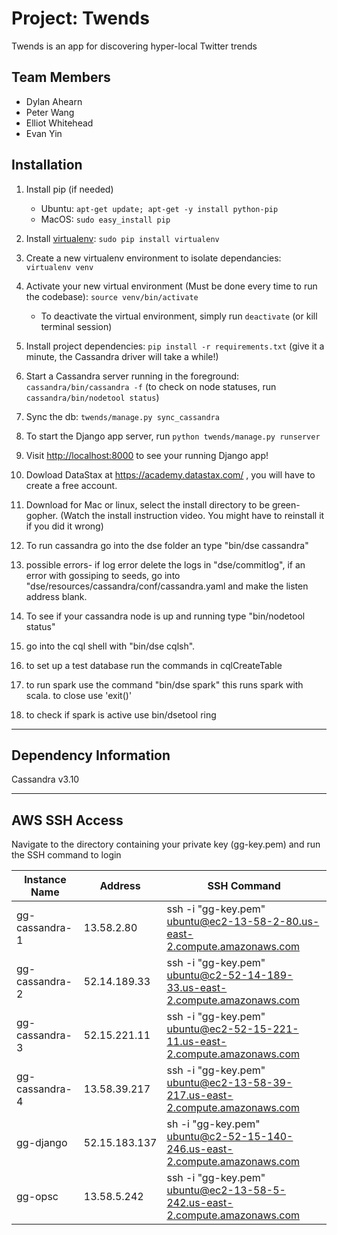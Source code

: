 # Project: Twends
Twends is an app for discovering hyper-local Twitter trends


## Team Members
* Dylan Ahearn
* Peter Wang
* Elliot Whitehead
* Evan Yin

## Installation
1. Install pip (if needed)
    * Ubuntu: `apt-get update; apt-get -y install python-pip`
    * MacOS: `sudo easy_install pip`
2. Install [virtualenv](https://virtualenv.pypa.io/en/stable/): `sudo pip install virtualenv`
3. Create a new virtualenv environment to isolate dependancies: `virtualenv venv`
4. Activate your new virtual environment (Must be done every time to run the codebase): `source venv/bin/activate`
    * To deactivate the virtual environment, simply run `deactivate` (or kill terminal session)
5. Install project dependencies: `pip install -r requirements.txt` (give it a minute, the Cassandra driver will take a while!)
6. Start a Cassandra server running in the foreground: `cassandra/bin/cassandra -f` (to check on node statuses, run `cassandra/bin/nodetool status`)
7. Sync the db: `twends/manage.py sync_cassandra`
8. To start the Django app server, run `python twends/manage.py runserver`
9. Visit [http://localhost:8000](https://goo.gl/H8y9c7) to see your running Django app!

10. Dowload DataStax at https://academy.datastax.com/ , you will have to create a free account.
11. Download for Mac or linux, select the install directory to be green-gopher. (Watch the install instruction video. You might have to reinstall it if you did it wrong)
12. To run cassandra go into the dse folder an type "bin/dse cassandra"
13. possible errors- if log error delete the logs in "dse/commitlog", if an error with gossiping to seeds, go into "dse/resources/cassandra/conf/cassandra.yaml and make the listen address blank.
14. To see if your cassandra node is up and running type "bin/nodetool status"
15. go into the cql shell with "bin/dse cqlsh".
16. to set up a test database run the commands in cqlCreateTable 
17. to run spark use the command "bin/dse spark" this runs spark with scala. to close use 'exit()'
18. to check if spark is active use bin/dsetool ring
---
## Dependency Information
Cassandra v3.10

---
## AWS SSH Access

Navigate to the directory containing your private key (gg-key.pem) and run the SSH command to login

|Instance Name 	|Address 	|SSH Command					|
|--------------	|---------------|-------------------------------------------------------------------------------|
|gg-cassandra-1	|13.58.2.80	|ssh -i "gg-key.pem" ubuntu@ec2-13-58-2-80.us-east-2.compute.amazonaws.com	|
|gg-cassandra-2	|52.14.189.33	|ssh -i "gg-key.pem" ubuntu@c2-52-14-189-33.us-east-2.compute.amazonaws.com	|
|gg-cassandra-3	|52.15.221.11	|ssh -i "gg-key.pem" ubuntu@ec2-52-15-221-11.us-east-2.compute.amazonaws.com	|
|gg-cassandra-4	|13.58.39.217	|ssh -i "gg-key.pem" ubuntu@ec2-13-58-39-217.us-east-2.compute.amazonaws.com	|
|gg-django	|52.15.183.137	|sh -i "gg-key.pem" ubuntu@c2-52-15-140-246.us-east-2.compute.amazonaws.com	|
|gg-opsc	|13.58.5.242	|ssh -i "gg-key.pem" ubuntu@ec2-13-58-5-242.us-east-2.compute.amazonaws.com	|
